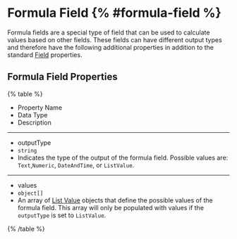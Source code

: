 # Formula Field {% #formula-field %}

Formula fields are a special type of field that can be used to calculate values based on other fields. These fields can have different output types and therefore have the following additional properties in addition to the standard [Field](#fields) properties.

## Formula Field Properties

{% table %}

- Property Name
- Data Type
- Description

---

- outputType
- `string`
- Indicates the type of the output of the formula field. Possible values are: `Text`,`Numeric`, `DateAndTime`, or `ListValue`.

---

- values
- `object[]`
- An array of [List Value](#list-value) objects that define the possible values of the formula field. This array will only be populated with values if the `outputType` is set to `ListValue`.

{% /table %}
